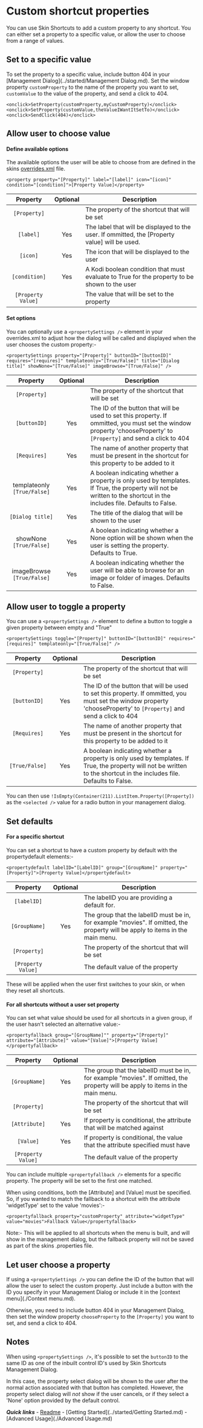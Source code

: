 # Custom shortcut properties

You can use Skin Shortcuts to add a custom property to any shortcut. You can either set a property to a specific value, or allow the user to choose from a range of values.

## Set to a specific value

To set the property to a specific value, include button 404 in your [Management Dialog](../started/Management Dialog.md). Set the window property `customProperty` to the name of the property you want to set, `customValue` to the value of the property, and send a click to 404.

```
<onclick>SetProperty(customProperty,myCustomProperty)</onclick>
<onclick>SetProperty(customValue,theValueIWantItSetTo)</onclick>
<onclick>SendClick(404)</onclick>
```

## Allow user to choose value

#### Define available options

The available options the user will be able to choose from are defined in the skins [overrides.xml](./overrides.md) file.

`<property property="[Property]" label="[label]" icon="[icon]" condition="[condition]">[Property Value]</property>`

| Property | Optional | Description |
| :------: | :------: | ----------- |
| `[Property]` | | The property of the shortcut that will be set |
| `[label]` | Yes | The label that will be displayed to the user. If ommitted, the [Property value] will be used. |
| `[icon]` | Yes | The icon that will be displayed to the user |
| `[condition]` | Yes | A Kodi boolean condition that must evaluate to True for the property to be shown to the user |
| `[Property Value]` | | The value that will be set to the property |

#### Set options

You can optionally use a `<propertySettings />` element in your overrides.xml to adjust how the dialog will be called and displayed when the user chooses the custom property:-

`<propertySettings property="[Property]" buttonID="[buttonID]" requires="[requires]" templateonly="[True/False]" title="[Dialog title]" showNone="[True/False]" imageBrowse="[True/False]" />`

| Property | Optional | Description |
| :------: | :------: | ----------- |
| `[Property]` | | The property of the shortcut that will be set |
| `[buttonID]` | Yes | The ID of the button that will be used to set this property. If ommitted, you must set the window property 'chooseProperty' to `[Property]` and send a click to 404 |
| `[Requires]` | Yes | The name of another property that must be present in the shortcut for this property to be added to it |
| templateonly `[True/False]` | Yes | A boolean indicating whether a property is only used by templates. If True, the property will not be written to the shortcut in the includes file. Defaults to False. |
| `[Dialog title]` | Yes | The title of the dialog that will be shown to the user |
| showNone `[True/False]` | Yes | A boolean indicating whether a None option will be shown when the user is setting the property. Defaults to True. |
| imageBrowse `[True/False]` | Yes | A boolean indicating whether the user will be able to browse for an image or folder of images. Defaults to False. |

## Allow user to toggle a property

You can use a `<propertySettings />` element to define a button to toggle a given property between empty and "True"

`<propertySettings toggle="[Property]" buttonID="[buttonID]" requires="[requires]" templateonly="[True/False]" />`

| Property | Optional | Description |
| :------: | :------: | ----------- |
| `[Property]` | | The property of the shortcut that will be set |
| `[buttonID]` | Yes | The ID of the button that will be used to set this property. If ommitted, you must set the window property 'chooseProperty' to `[Property]` and send a click to 404 |
| `[Requires]` | Yes | The name of another property that must be present in the shortcut for this property to be added to it |
| `[True/False]` | Yes | A boolean indicating whether a property is only used by templates. If True, the property will not be written to the shortcut in the includes file. Defaults to False. |

You can then use `!IsEmpty(Container(211).ListItem.Property([Property])` as the `<selected />` value for a radio button in your management dialog.

## Set defaults

#### For a specific shortcut

You can set a shortcut to have a custom property by default with the propertydefault elements:-

`<propertydefault labelID="[LabelID]" group="[GroupName]" property="[Property]">[Property Value]</propertydefault>`
	
| Property | Optional | Description |
| :------: | :------: | ----------- |
| `[labelID]` | | The labelID you are providing a default for. |
| `[GroupName]` | Yes | The group that the labelID must be in, for example "movies". If omitted, the property will be apply to items in the main menu. |
| `[Property]` | | The property of the shortcut that will be set |
| `[Property Value]` | | The default value of the property |

These will be applied when the user first switches to your skin, or when they reset all shortcuts.

#### For all shortcuts without a user set property

You can set what value should be used for all shortcuts in a given group, if the user hasn't selected an alternative value:-

`<propertyfallback group="[GroupName]"" property="[Property]" attribute="[Attribute]" value="[Value]">[Property Value]</propertyfallback>`

| Property | Optional | Description |
| :------: | :------: | ----------- |
| `[GroupName]` | Yes | The group that the labelID must be in, for example "movies". If omitted, the property will be apply to items in the main menu. |
| `[Property]` | | The property of the shortcut that will be set |
| `[Attribute]` | Yes | If property is conditional, the attribute that will be matched against |
| `[Value]` | Yes | If property is conditional, the value that the attribute specified must have |
| `[Property Value]` | | The default value of the property |

You can include multiple `<propertyfallback />` elements for a specific property. The property will be set to the first one matched.

When using conditions, both the [Attribute] and [Value] must be specified. So, if you wanted to match the fallback to a shortcut with the attribute 'widgetType' set to the value 'movies':-

`<propertyfallback property="customProperty" attribute="widgetType" value="movies">Fallback Value</propertyfallback>`

Note:- This will be applied to all shortcuts when the menu is built, and will show in the management dialog, but the fallback property will not be saved as part of the skins .properties file.

## Let user choose a property

If using a `<propertySettings />` you can define the ID of the button that will allow the user to select the custom property. Just include a button with the ID you specify in your Management Dialog or include it in the [context menu](./Context menu.md).

Otherwise, you need to include button 404 in your Management Dialog, then set the window property `chooseProperty` to the `[Property]` you want to set, and send a click to 404.

## Notes

When using `<propertySettings />`, it's possible to set the `buttonID` to the same ID as one of the inbuilt control ID's used by Skin Shortcuts Management Dialog.

In this case, the property select dialog will be shown to the user after the normal action associated with that button has completed. However, the property select dialog will *not* show if the user cancels, or if they select a 'None' option provided by the default control.

***Quick links*** - [Readme](../../../README.md) - [Getting Started](../started/Getting Started.md) - [Advanced Usage](./Advanced Usage.md)